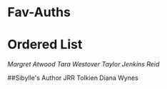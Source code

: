 # Fav-Auths
# Ordered List
*Margret Atwood*
*Tara Westover*
*Taylor Jenkins Reid*


##Sibylle's Author
JRR Tolkien
Diana Wynes 
